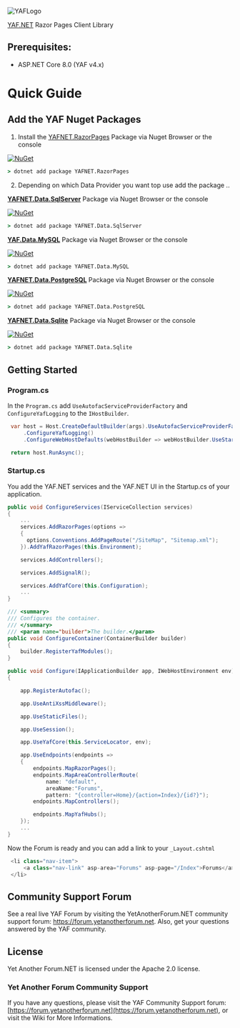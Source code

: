 ![YAFLogo](https://raw.githubusercontent.com/YAFNET/YAFNET/master/yafsrc/YetAnotherForum.NET/wwwroot/images/Logos/YAFLogo.svg)

[YAF.NET](https://yetanotherforum.net) Razor Pages Client Library  

## Prerequisites:
* ASP.NET Core 8.0 (YAF v4.x)

# Quick Guide

## Add the YAF Nuget Packages
1. Install the [YAFNET.RazorPages](https://www.nuget.org/packages/YAFNET.RazorPages/) Package via Nuget Browser or the console

[![NuGet](https://img.shields.io/nuget/v/YAFNET.RazorPages.svg)](https://nuget.org/packages/YAFNET.RazorPages)

``` cmd
> dotnet add package YAFNET.RazorPages
```

2. Depending on which Data Provider you want top use add the package ..

[**YAFNET.Data.SqlServer**](https://www.nuget.org/packages/YAFNET.Data.SqlServer/) Package via Nuget Browser or the console

[![NuGet](https://img.shields.io/nuget/v/YAFNET.Data.SqlServer.svg)](https://nuget.org/packages/YAFNET.Data.SqlServer)

``` cmd
> dotnet add package YAFNET.Data.SqlServer
```

[**YAF.Data.MySQL**](https://www.nuget.org/packages/YAFNET.Data.MySQL/) Package via Nuget Browser or the console

[![NuGet](https://img.shields.io/nuget/v/YAFNET.Data.MySQL.svg)](https://nuget.org/packages/YAFNET.Data.MySQL)

``` cmd
> dotnet add package YAFNET.Data.MySQL
```

[**YAFNET.Data.PostgreSQL**](https://www.nuget.org/packages/YAFNET.Data.PostgreSQL/) Package via Nuget Browser or the console

[![NuGet](https://img.shields.io/nuget/v/YAFNET.Data.PostgreSQL.svg)](https://nuget.org/packages/YAFNET.Data.PostgreSQL)

``` cmd
> dotnet add package YAFNET.Data.PostgreSQL
```

[**YAFNET.Data.Sqlite**](https://www.nuget.org/packages/YAFNET.Data.Sqlite/) Package via Nuget Browser or the console

[![NuGet](https://img.shields.io/nuget/v/YAFNET.Data.Sqlite.svg)](https://nuget.org/packages/YAFNET.Data.Sqlite)

``` cmd
> dotnet add package YAFNET.Data.Sqlite
```

## Getting Started

### Program.cs
In the `Program.cs` add `UseAutofacServiceProviderFactory` and `ConfigureYafLogging` to the `IHostBuilder`.

``` csharp
 var host = Host.CreateDefaultBuilder(args).UseAutofacServiceProviderFactory()
     .ConfigureYafLogging()
     .ConfigureWebHostDefaults(webHostBuilder => webHostBuilder.UseStartup<Startup>()).Build();

 return host.RunAsync();
```

### Startup.cs
You add the YAF.NET services and the YAF.NET UI in the Startup.cs of your application.

``` csharp
public void ConfigureServices(IServiceCollection services)
{
    ...
    services.AddRazorPages(options =>
    {
      options.Conventions.AddPageRoute("/SiteMap", "Sitemap.xml");
    }).AddYafRazorPages(this.Environment);

    services.AddControllers();

    services.AddSignalR();

    services.AddYafCore(this.Configuration);
    ...
}

/// <summary>
/// Configures the container.
/// </summary>
/// <param name="builder">The builder.</param>
public void ConfigureContainer(ContainerBuilder builder)
{
    builder.RegisterYafModules();
}

public void Configure(IApplicationBuilder app, IWebHostEnvironment env)
{

    app.RegisterAutofac();

    app.UseAntiXssMiddleware();

    app.UseStaticFiles();

    app.UseSession();

    app.UseYafCore(this.ServiceLocator, env);

    app.UseEndpoints(endpoints =>
    {
        endpoints.MapRazorPages();
        endpoints.MapAreaControllerRoute(
            name: "default", 
            areaName:"Forums",
            pattern: "{controller=Home}/{action=Index}/{id?}");
        endpoints.MapControllers();

        endpoints.MapYafHubs();
    });
    ...
}
```

Now the Forum is ready and you can add a link to your `_Layout.cshtml`

``` csharp
 <li class="nav-item">
     <a class="nav-link" asp-area="Forums" asp-page="/Index">Forums</a>
 </li>
```


## Community Support Forum

See a real live YAF Forum by visiting the YetAnotherForum.NET community support forum: https://forum.yetanotherforum.net. Also, get your questions answered by the YAF community.

## License

Yet Another Forum.NET is licensed under the Apache 2.0 license. 


### Yet Another Forum Community Support

If you have any questions, please visit the YAF Community Support forum: [https://forum.yetanotherforum.net](https://forum.yetanotherforum.net), or visit the Wiki for More Informations.